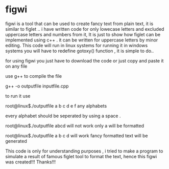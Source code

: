 # figwi

figwi is a tool that can be used to create fancy text from plain text, it is similar to figlet .. i have written code for only lowecase letters and excluded uppercase letters and numbers from it, It is just to show how figlet can be implemented using c++ . it can be written for uppercase letters by minor editing. This code will run in linux systems for running it in windows systems you will have to redefine gotoxy() function , it is simple to do..

for using figwi you just have to download the code or just copy and paste it on any file

use g++ to compile the file

g++ -o outputfile inputfile.cpp

to run it use

root@linux$./outputfile  a b c d e f any alphabets

every alphabet should be seperated by using a space .

root@linux$./outputfile abcd 
will not work only a will be formatted

root@linux$./outputfile a b c d 
will work 
fancy formatted text will be generated

This code is only for understanding purposes , i tried to make a program to simulate a result of famous figlet tool to format the text, hence this figwi was created!!!
Thanks!!!


